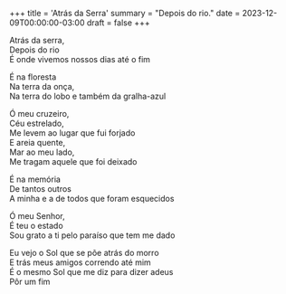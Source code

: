 +++
title = 'Atrás da Serra'
summary = "Depois do rio."
date = 2023-12-09T00:00:00-03:00
draft = false
+++

Atrás da serra,  
Depois do rio  
É onde vivemos nossos dias até o fim  

É na floresta  
Na terra da onça,  
Na terra do lobo e também da gralha-azul  

Ó meu cruzeiro,  
Céu estrelado,  
Me levem ao lugar que fui forjado  
E areia quente,  
Mar ao meu lado,  
Me tragam aquele que foi deixado  

É na memória  
De tantos outros  
A minha e a de todos que foram esquecidos  

Ó meu Senhor,  
É teu o estado  
Sou grato a ti pelo paraíso que tem me dado  

Eu vejo o Sol que se põe atrás do morro  
E trás meus amigos correndo até mim  
É o mesmo Sol que me diz para dizer adeus  
Pôr um fim  
